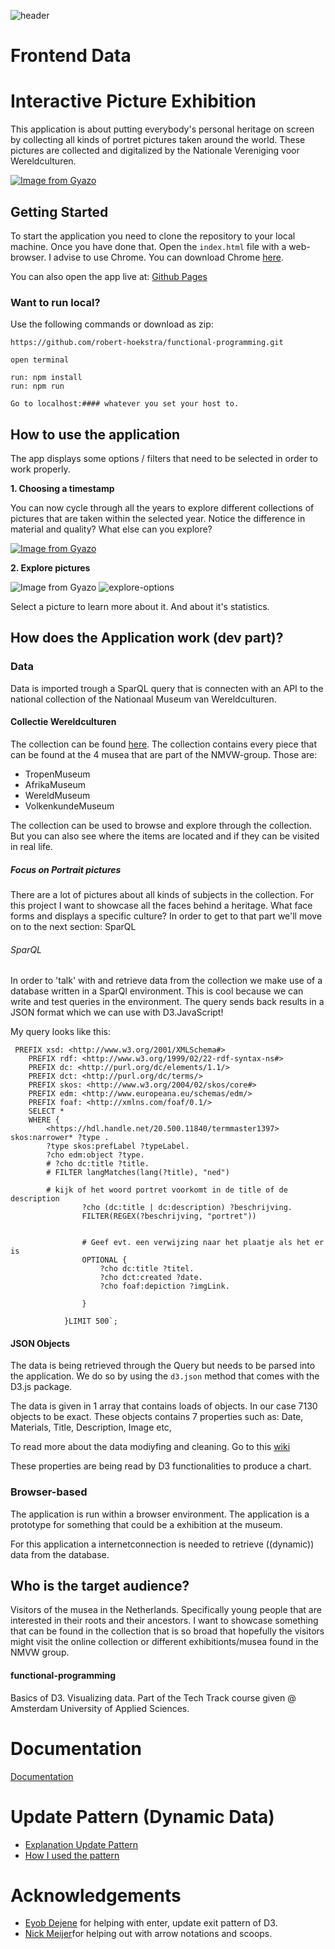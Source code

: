 ![header](https://i.imgur.com/Onk9BIy.png)
# Frontend Data

# Interactive Picture Exhibition
This application is about putting everybody's personal heritage on screen by collecting all kinds of portret pictures taken around the world. These pictures are collected and digitalized by the Nationale Vereniging voor Wereldculturen.

[![Image from Gyazo](https://i.gyazo.com/512d98854c916e6cf0a3fe653906dbdb.gif)](https://gyazo.com/512d98854c916e6cf0a3fe653906dbdb)

## Getting Started
To start the application you need to clone the repository to your local machine. Once you have done that. Open the `index.html` file with a web-browser. I advise to use Chrome. You can download Chrome [here](https://www.google.com/intl/nl/chrome/).

You can also open the app live at: [Github Pages](https://robert-hoekstra.github.io/functional-programming/)

### Want to run local?

Use the following commands or download as zip:
```
https://github.com/robert-hoekstra/functional-programming.git

open terminal

run: npm install
run: npm run

Go to localhost:#### whatever you set your host to.
```

## How to use the application
The app displays some options / filters that need to be selected in order to work properly.

**1. Choosing a timestamp**

You can now cycle through all the years to explore different collections of pictures that are taken within the selected year. Notice the difference in material and quality? What else can you explore?

[![Image from Gyazo](https://i.gyazo.com/70b2f3142035f6aea3cba90273e6f343.gif)](https://gyazo.com/70b2f3142035f6aea3cba90273e6f343)

**2. Explore pictures**


![Image from Gyazo](https://i.gyazo.com/4c0b57ad9d72336422d6e663175df078.gif)
![explore-options](https://i.imgur.com/7dSvB0f.png)

Select a picture to learn more about it. And about it's statistics.

## How does the Application work (dev part)?

### Data
Data is imported trough a SparQL query that is connecten with an API to the national collection of the Nationaal Museum van Wereldculturen.

#### Collectie Wereldculturen
The collection can be found [here](https://collectie.wereldculturen.nl/). The collection contains every piece that can be found at the 4 musea that are part of the NMVW-group. Those are:

- TropenMuseum
- AfrikaMuseum
- WereldMuseum
- VolkenkundeMuseum

The collection can be used to browse and explore through the collection. But you can also see where the items are located and if they can be visited in real life.

##### Focus on Portrait pictures
There are a lot of pictures about all kinds of subjects in the collection. For this project I want to showcase all the faces behind a heritage. What face forms and displays a specific culture? In order to get to that part we'll move on to the next section: SparQL

###### SparQL
In order to 'talk' with and retrieve data from the collection we make use of a database written in a SparQl environment. This is cool because we can write and test queries in the environment. The query sends back results in a JSON format which we can use with D3.JavaScript!

My query looks like this:

```sparql
 PREFIX xsd: <http://www.w3.org/2001/XMLSchema#>
    PREFIX rdf: <http://www.w3.org/1999/02/22-rdf-syntax-ns#>
    PREFIX dc: <http://purl.org/dc/elements/1.1/>
    PREFIX dct: <http://purl.org/dc/terms/>
    PREFIX skos: <http://www.w3.org/2004/02/skos/core#>
    PREFIX edm: <http://www.europeana.eu/schemas/edm/>
    PREFIX foaf: <http://xmlns.com/foaf/0.1/>
    SELECT * 
    WHERE {
        <https://hdl.handle.net/20.500.11840/termmaster1397> skos:narrower* ?type .
        ?type skos:prefLabel ?typeLabel.
        ?cho edm:object ?type.
        # ?cho dc:title ?title.
        # FILTER langMatches(lang(?title), "ned")

        # kijk of het woord portret voorkomt in de title of de description
                ?cho (dc:title | dc:description) ?beschrijving.   
                FILTER(REGEX(?beschrijving, "portret"))  
            

                # Geef evt. een verwijzing naar het plaatje als het er is
                OPTIONAL {
                    ?cho dc:title ?titel.
                    ?cho dct:created ?date.
                    ?cho foaf:depiction ?imgLink.

                }

            }LIMIT 500`;
```

#### JSON Objects
The data is being retrieved through the Query but needs to be parsed into the application. We do so by using the `d3.json` method that comes with the D3.js package.

The data is given in 1 array that contains loads of objects. In our case 7130 objects to be exact. These objects contains 7 properties such as: Date, Materials, Title, Description, Image etc,

To read more about the data modiyfing and cleaning. Go to this [wiki]()

These properties are being read by D3 functionalities to produce a chart.

### Browser-based
The application is run within a browser environment. The application is a prototype for something that could be a exhibition at the museum.

For this application a internetconnection is needed to retrieve ((dynamic)) data from the database.

## Who is the target audience?
Visitors of the musea in the Netherlands. Specifically young people that are interested in their roots and their ancestors. I want to showcase something that can be found in the collection that is so broad that hopefully the visitors might visit the online collection or different exhibitionts/musea found in the NMVW group.

#### functional-programming
Basics of D3. Visualizing data. Part of the Tech Track course given @ Amsterdam University of Applied Sciences.

# Documentation
[Documentation](https://github.com/robert-hoekstra/frontend-data/wiki)

# Update Pattern (Dynamic Data)
* [Explanation Update Pattern](https://github.com/robert-hoekstra/frontend-data/wiki/D3)
* [How I used the pattern](https://github.com/robert-hoekstra/frontend-data/wiki/D3-Bar-Chart#selecting-specific-data-enter-update-exit)

# Acknowledgements 
* [Eyob Dejene](https://github.com/EyobDejene) for helping with enter, update exit pattern of D3.
* [Nick Meijer](https://github.com/CountNick)for helping out with arrow notations and scoops.
